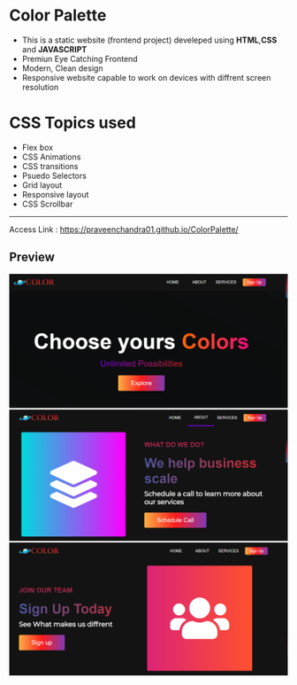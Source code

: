 # Color Palette
- This is a static website (frontend project) develeped using **HTML**,**CSS** and **JAVASCRIPT** 
- Premiun Eye Catching Frontend
- Modern, Clean design 
- Responsive website capable to work on devices with diffrent screen resolution 
# CSS Topics used
- Flex box
- CSS Animations
- CSS transitions
- Psuedo Selectors
- Grid layout
- Responsive layout
- CSS Scrollbar
---
Access Link : https://praveenchandra01.github.io/ColorPalette/
## Preview
![](https://github.com/praveenchandra01/ColorPalette/blob/master/img/Screenshot%20(112).png)
![](https://github.com/praveenchandra01/ColorPalette/blob/master/img/Screenshot%20(108).png)
![](https://github.com/praveenchandra01/ColorPalette/blob/master/img/Screenshot%20(110).png)
